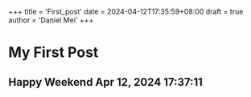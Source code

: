 +++
title = 'First_post'
date = 2024-04-12T17:35:59+08:00
draft = true
author = 'Daniel Mei'
+++

# My First Post


## Happy Weekend Apr 12, 2024 17:37:11

